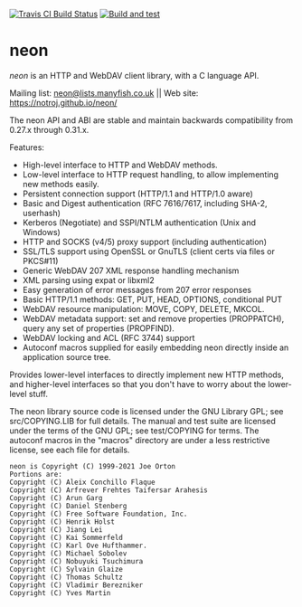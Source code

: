
[![Travis CI Build Status](https://travis-ci.com/notroj/neon.svg?branch=master)](https://travis-ci.com/github/notroj/neon)
[![Build and test](https://github.com/notroj/neon/actions/workflows/ci.yml/badge.svg)](https://github.com/notroj/neon/actions/workflows/ci.yml)

# neon

_neon_ is an HTTP and WebDAV client library, with a C language API.

Mailing list: neon@lists.manyfish.co.uk || Web site: https://notroj.github.io/neon/

The neon API and ABI are stable and maintain backwards compatibility
from 0.27.x through 0.31.x.

Features:

 - High-level interface to HTTP and WebDAV methods.
 - Low-level interface to HTTP request handling, to allow implementing
   new methods easily.
 - Persistent connection support (HTTP/1.1 and HTTP/1.0 aware)
 - Basic and Digest authentication (RFC 7616/7617, including SHA-2, userhash)
 - Kerberos (Negotiate) and SSPI/NTLM authentication (Unix and Windows)
 - HTTP and SOCKS (v4/5) proxy support (including authentication)
 - SSL/TLS support using OpenSSL or GnuTLS (client certs via files or PKCS#11)
 - Generic WebDAV 207 XML response handling mechanism
 - XML parsing using expat or libxml2
 - Easy generation of error messages from 207 error responses
 - Basic HTTP/1.1 methods: GET, PUT, HEAD, OPTIONS, conditional PUT
 - WebDAV resource manipulation: MOVE, COPY, DELETE, MKCOL.
 - WebDAV metadata support: set and remove properties (PROPPATCH), query
   any set of properties (PROPFIND).
 - WebDAV locking and ACL (RFC 3744) support
 - Autoconf macros supplied for easily embedding neon directly inside 
   an application source tree.

Provides lower-level interfaces to directly implement new HTTP
methods, and higher-level interfaces so that you don't have to worry
about the lower-level stuff.

The neon library source code is licensed under the GNU Library GPL;
see src/COPYING.LIB for full details.  The manual and test suite are
licensed under the terms of the GNU GPL; see test/COPYING for terms.
The autoconf macros in the "macros" directory are under a less
restrictive license, see each file for details.

~~~
neon is Copyright (C) 1999-2021 Joe Orton
Portions are:
Copyright (C) Aleix Conchillo Flaque
Copyright (C) Arfrever Frehtes Taifersar Arahesis
Copyright (C) Arun Garg
Copyright (C) Daniel Stenberg
Copyright (C) Free Software Foundation, Inc.
Copyright (C) Henrik Holst
Copyright (C) Jiang Lei
Copyright (C) Kai Sommerfeld
Copyright (C) Karl Ove Hufthammer.
Copyright (C) Michael Sobolev
Copyright (C) Nobuyuki Tsuchimura
Copyright (C) Sylvain Glaize
Copyright (C) Thomas Schultz
Copyright (C) Vladimir Berezniker
Copyright (C) Yves Martin
~~~
